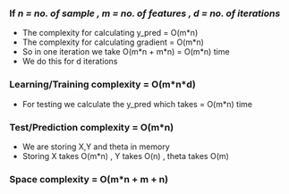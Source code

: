 ### If *n = no. of sample , m = no. of features , d = no. of iterations*

- The complexity for calculating y_pred = O(m*n)
- The complexity for calculating gradient = O(m*n)
- So in one iteration we take O(m\*n + m\*n) = O(m*n) time
- We do this for d iterations
### Learning/Training complexity = **O(m\*n\*d)**

- For testing we calculate the y_pred which takes = O(m*n) time
### Test/Prediction complexity = **O(m\*n)**

- We are storing X,Y and theta in memory
- Storing X takes O(m*n) , Y takes O(n) , theta takes O(m)
### Space complexity = **O(m\*n + m + n)**